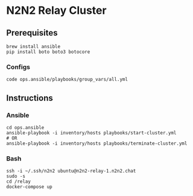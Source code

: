 # N2N2 Relay Cluster


## Prerequisites
```
brew install ansible
pip install boto boto3 botocore
```

### Configs
```
code ops.ansible/playbooks/group_vars/all.yml 
```


## Instructions
### Ansible
```
cd ops.ansible
ansible-playbook -i inventory/hosts playbooks/start-cluster.yml
# OR
ansible-playbook -i inventory/hosts playbooks/terminate-cluster.yml
```

### Bash
```
ssh -i ~/.ssh/n2n2 ubuntu@n2n2-relay-1.n2n2.chat
sudo -s
cd /relay
docker-compose up
```

